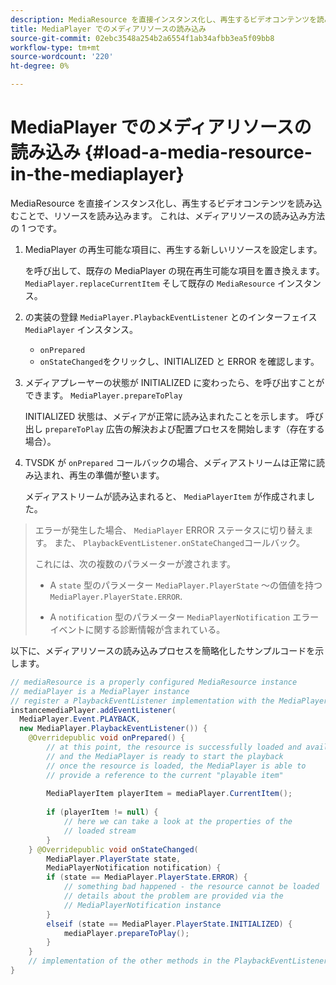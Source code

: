 ```yaml
---
description: MediaResource を直接インスタンス化し、再生するビデオコンテンツを読み込むことで、リソースを読み込みます。 これは、メディアリソースの読み込み方法の 1 つです。
title: MediaPlayer でのメディアリソースの読み込み
source-git-commit: 02ebc3548a254b2a6554f1ab34afbb3ea5f09bb8
workflow-type: tm+mt
source-wordcount: '220'
ht-degree: 0%

---
```


# MediaPlayer でのメディアリソースの読み込み {#load-a-media-resource-in-the-mediaplayer}

MediaResource を直接インスタンス化し、再生するビデオコンテンツを読み込むことで、リソースを読み込みます。 これは、メディアリソースの読み込み方法の 1 つです。

1. MediaPlayer の再生可能な項目に、再生する新しいリソースを設定します。

   を呼び出して、既存の MediaPlayer の現在再生可能な項目を置き換えます。 `MediaPlayer.replaceCurrentItem` そして既存の `MediaResource` インスタンス。

1. の実装の登録 `MediaPlayer.PlaybackEventListener` とのインターフェイス `MediaPlayer` インスタンス。

   * `onPrepared`
   * `onStateChanged`をクリックし、INITIALIZED と ERROR を確認します。

1. メディアプレーヤーの状態が INITIALIZED に変わったら、を呼び出すことができます。 `MediaPlayer.prepareToPlay`

   INITIALIZED 状態は、メディアが正常に読み込まれたことを示します。 呼び出し `prepareToPlay` 広告の解決および配置プロセスを開始します（存在する場合）。

1. TVSDK が `onPrepared` コールバックの場合、メディアストリームは正常に読み込まれ、再生の準備が整います。

   メディアストリームが読み込まれると、 `MediaPlayerItem` が作成されました。

>エラーが発生した場合、 `MediaPlayer` ERROR ステータスに切り替えます。 また、 `PlaybackEventListener.onStateChanged`コールバック。
>
>これには、次の複数のパラメーターが渡されます。
>* A `state` 型のパラメーター `MediaPlayer.PlayerState` ～の価値を持つ `MediaPlayer.PlayerState.ERROR`.
>
>* A `notification` 型のパラメーター `MediaPlayerNotification` エラーイベントに関する診断情報が含まれている。

以下に、メディアリソースの読み込みプロセスを簡略化したサンプルコードを示します。

```java
// mediaResource is a properly configured MediaResource instance 
// mediaPlayer is a MediaPlayer instance 
// register a PlaybackEventListener implementation with the MediaPlayer  
instancemediaPlayer.addEventListener( 
  MediaPlayer.Event.PLAYBACK, 
  new MediaPlayer.PlaybackEventListener()) { 
    @Overridepublic void onPrepared() { 
        // at this point, the resource is successfully loaded and available 
        // and the MediaPlayer is ready to start the playback 
        // once the resource is loaded, the MediaPlayer is able to 
        // provide a reference to the current "playable item" 
 
        MediaPlayerItem playerItem = mediaPlayer.CurrentItem(); 
 
        if (playerItem != null) {     
            // here we can take a look at the properties of the     
            // loaded stream 
        } 
    } @Overridepublic void onStateChanged( 
        MediaPlayer.PlayerState state,  
        MediaPlayerNotification notification) { 
        if (state == MediaPlayer.PlayerState.ERROR) { 
            // something bad happened - the resource cannot be loaded    
            // details about the problem are provided via the  
            // MediaPlayerNotification instance 
        }  
        elseif (state == MediaPlayer.PlayerState.INITIALIZED) {     
            mediaPlayer.prepareToPlay(); 
        } 
    } 
    // implementation of the other methods in the PlaybackEventListener interface... 
} 
```
